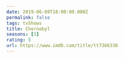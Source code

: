 ```yaml
---
date: 2019-06-09T18:00:00.000Z
permalink: false
tags: tvShows
title: Chernobyl
seasons: [1]
rating: 5
url: https://www.imdb.com/title/tt7366338
---
```

